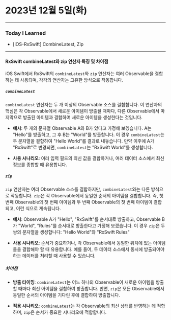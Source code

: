 # 2023년 12월 5일(화)

---

### Today I Learned

- [iOS-RxSwift] CombineLatest, Zip

---

#### RxSwift combineLatest와 zip 연산자 특징 및 차이점
iOS Swift에서 RxSwift의 `combineLatest`와 `zip` 연산자는 여러 Observable을 결합하는 데 사용되며, 각각의 연산자는 고유한 방식으로 작동합니다.

##### `combineLatest`

`combineLatest` 연산자는 두 개 이상의 Observable 소스를 결합합니다. 이 연산자의 핵심은 각 Observable에서 새로운 아이템이 방출될 때마다, 다른 Observable에서 마지막으로 방출된 아이템과 결합하여 새로운 아이템을 생성한다는 것입니다.

- **예시**: 두 개의 문자열 Observable A와 B가 있다고 가정해 보겠습니다. A는 "Hello"를 방출하고, 그 후 B는 "World"를 방출합니다. 이 경우 `combineLatest`는 두 문자열을 결합하여 "Hello World"를 결과로 내놓습니다. 만약 이후에 A가 "RxSwift"로 변경되면, `combineLatest`는 "RxSwift World"를 생성합니다.

- **사용 시나리오**: 여러 입력 필드의 최신 값을 결합하거나, 여러 데이터 소스에서 최신 정보를 종합할 때 유용합니다. 

##### `zip`

`zip` 연산자는 여러 Observable 소스를 결합하지만, `combineLatest`와는 다른 방식으로 작동합니다. `zip`은 각 Observable에서 동일한 순서의 아이템을 결합합니다. 즉, 첫 번째 Observable의 첫 번째 아이템과 두 번째 Observable의 첫 번째 아이템이 결합되고, 이런 식으로 계속됩니다.

- **예시**: Observable A가 "Hello", "RxSwift"를 순서대로 방출하고, Observable B가 "World", "Rules"를 순서대로 방출한다고 가정해 보겠습니다. 이 경우 `zip`은 두 쌍의 문자열을 생성합니다: "Hello World"와 "RxSwift Rules"

- **사용 시나리오**: 순서가 중요하거나, 각 Observable에서 동일한 위치에 있는 아이템들을 결합해야 할 때 유용합니다. 예를 들어, 두 데이터 소스에서 동시에 방출되어야 하는 데이터를 처리할 때 사용할 수 있습니다.

##### 차이점

- **방출 타이밍**: `combineLatest`는 어느 하나의 Observable이 새로운 아이템을 방출할 때마다 최신 아이템을 결합하여 방출합니다. 반면, `zip`은 모든 Observable에서 동일한 순서의 아이템을 기다린 후에 결합하여 방출합니다.

- **적용 시나리오**: `combineLatest`는 각 Observable의 최신 상태를 반영하는 데 적합하며, `zip`은 순서가 중요한 시나리오에 적합합니다.